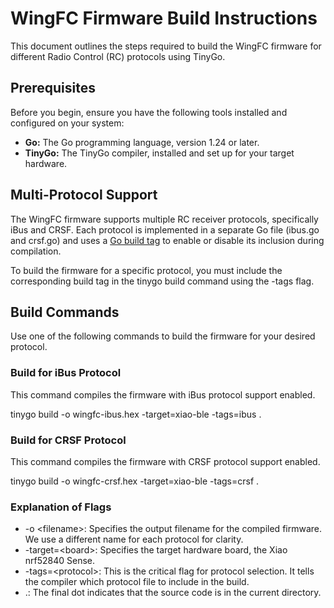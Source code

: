 # **WingFC Firmware Build Instructions**

This document outlines the steps required to build the WingFC firmware for different Radio Control (RC) protocols using TinyGo.

## **Prerequisites**

Before you begin, ensure you have the following tools installed and configured on your system:

* **Go:** The Go programming language, version 1.24 or later.  
* **TinyGo:** The TinyGo compiler, installed and set up for your target hardware.

## **Multi-Protocol Support**

The WingFC firmware supports multiple RC receiver protocols, specifically iBus and CRSF. Each protocol is implemented in a separate Go file (ibus.go and crsf.go) and uses a [Go build tag](https://www.google.com/search?q=https://pkg.go.dev/cmd/go%23hdr-Build_tags) to enable or disable its inclusion during compilation.

To build the firmware for a specific protocol, you must include the corresponding build tag in the tinygo build command using the \-tags flag.

## **Build Commands**

Use one of the following commands to build the firmware for your desired protocol.

### **Build for iBus Protocol**

This command compiles the firmware with iBus protocol support enabled.

tinygo build \-o wingfc-ibus.hex \-target=xiao-ble \-tags=ibus .

### **Build for CRSF Protocol**

This command compiles the firmware with CRSF protocol support enabled.

tinygo build \-o wingfc-crsf.hex \-target=xiao-ble \-tags=crsf .

### **Explanation of Flags**

* \-o \<filename\>: Specifies the output filename for the compiled firmware. We use a different name for each protocol for clarity.  
* \-target=\<board\>: Specifies the target hardware board, the Xiao nrf52840 Sense.
* \-tags=\<protocol\>: This is the critical flag for protocol selection. It tells the compiler which protocol file to include in the build.  
* .: The final dot indicates that the source code is in the current directory.